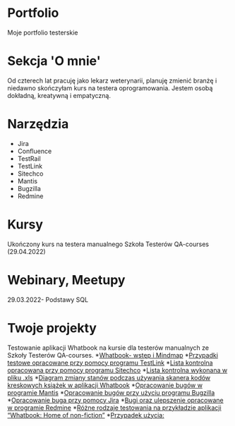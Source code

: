 # Portfolio
Moje portfolio testerskie
# Sekcja 'O mnie'
Od czterech lat pracuję jako lekarz weterynarii, planuję zmienić branżę i niedawno skończyłam kurs na testera oprogramowania. Jestem osobą dokładną, kreatywną i empatyczną.
# Narzędzia
* Jira
* Confluence
* TestRail
* TestLink
* Sitechco
* Mantis
* Bugzilla
* Redmine
# Kursy
Ukończony kurs na testera manualnego Szkoła Testerów QA-courses (29.04.2022)
# Webinary, Meetupy
29.03.2022- Podstawy SQL
# Twoje projekty
Testowanie aplikacji Whatbook na kursie dla testerów manualnych ze Szkoły Testerów QA-courses.
*[Whatbook- wstęp i Mindmap](https://drive.google.com/file/d/1ciqqvVgdWhz8_R_6NMnuRSwfOANK6_TK/view?usp=sharing)
*[Przypadki testowe opracowane przy pomocy programu TestLink](https://drive.google.com/file/d/17o_dzWU2xv_p2qPevBSGAf2hN3sbuAAC/view?usp=sharing)
*[Lista kontrolna opracowana przy pomocy programu Sitechco](https://drive.google.com/file/d/1MgO37m6whNYqHO2maEoeNOwlZs-Xl3wa/view?usp=sharing)
*[Lista kontrolna wykonana w pliku .xls](https://drive.google.com/file/d/1Y-8AXGP2bcyGSDn6T3TybDKHy9Fhv_zc/view?usp=sharing)
*[Diagram zmiany stanów podczas używania skanera kodów kreskowych książek w aplikacji Whatbook](https://drive.google.com/file/d/13_ukZ-_O8se87jGaiRYii3oQ1GAhcZ-3/view?usp=sharing)
*[Opracowanie bugów w programie Mantis](https://drive.google.com/file/d/1xHfpfl1_Try5hY-rxDQS4bCnCcEdNHez/view?usp=sharing)
*[Opracowanie bugów przy użyciu programu Bugzilla](https://drive.google.com/file/d/1SlKAbeVQCBpH2DY_GoDMHXJjUkKCp50W/view?usp=sharing)
*[Opracowanie buga przy pomocy Jira](https://drive.google.com/file/d/16_h5IvPyE1a-mgPCsnMW3V6nHPfffJo_/view?usp=sharing)
*[Bugi oraz ulepszenie opracowane w programie Redmine](https://drive.google.com/file/d/1o0OaYeVBlI_qqt6fTW_zw_jsRSOTxOZb/view?usp=sharing)
*[Różne rodzaje testowania na przykładzie aplikacji “Whatbook: Home of non-fiction”](https://drive.google.com/file/d/1aYYigo3E0zg9rmxyTDmfM7pOBMjZp359/view?usp=sharing)
*[Przypadek użycia:](https://drive.google.com/file/d/15OHu-WNq37fabil29C-P2TJLVOOF05Dk/view?usp=sharing)

